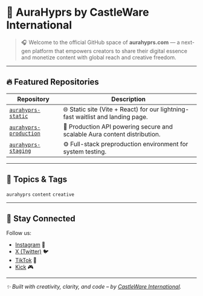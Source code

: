 # 🌟 AuraHyprs by CastleWare International

> 🎧 Welcome to the official GitHub space of **aurahyprs.com** — a next-gen platform that empowers creators to share their digital essence and monetize content with global reach and creative freedom.

---

## 🔥 Featured Repositories

| Repository | Description |
|-----------|-------------|
| [`aurahyprs-static`](https://github.com/CastleWare-International/aurahyprs-static) | 🌐 Static site (Vite + React) for our lightning-fast waitlist and landing page. |
| [`aurahyprs-production`](https://github.com/CastleWare-International/aurahyprs-production) | 🚀 Production API powering secure and scalable Aura content distribution. |
| [`aurahyprs-staging`](https://github.com/CastleWare-International/aurahyprs-staging) | ⚙️ Full-stack preproduction environment for system testing. |

---

## 🧩 Topics & Tags

`aurahyprs` `content` `creative` 

---

## 📢 Stay Connected

Follow us:
- [Instagram](https://www.instagram.com/aurahyprs/) 📸  
- [X (Twitter)](https://x.com/aurahyprx) 🐦  
- [TikTok](https://www.tiktok.com/@aurahyprs) 🎥  
- [Kick](https://kick.com/aurahyprs) 🎮

---

_✨ Built with creativity, clarity, and code – by [CastleWare International](https://aurahyprs.com)._
